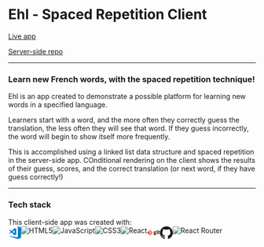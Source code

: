 # Ehl - Spaced Repetition Client

[Live app]()

[Server-side repo](https://github.com/jenna-chestnut/spaced-repetition-api)

---
### Learn new French words, with the spaced repetition technique! 

Ehl is an app created to demonstrate a possible platform for learning new words in a specified language. 

Learners start with a word, and the more often they correctly guess the translation, the less often they will see that word. If they guess incorrectly, the word will begin to show itself more frequently.

This is accomplished using a linked list data structure and spaced repetition in the server-side app. COnditional rendering on the client shows the results of their guess, scores, and the correct translation (or next word, if they have guess correctly!)

---
### Tech stack  
This client-side app was created with:    
<img align="left" alt="Visual Studio Code" width="26px" src="https://raw.githubusercontent.com/github/explore/80688e429a7d4ef2fca1e82350fe8e3517d3494d/topics/visual-studio-code/visual-studio-code.png" />
<img align="left" alt="HTML5" src="https://img.shields.io/badge/HTML-239120?style=for-the-badge&logo=html5&logoColor=white" />
<img align="left" alt="JavaScript" src="https://img.shields.io/badge/JavaScript-F7DF1E?style=for-the-badge&logo=javascript&logoColor=black" />
<img align="left" alt="CSS3" src="https://img.shields.io/badge/CSS-239120?&style=for-the-badge&logo=css3&logoColor=white" />
<img align="left" alt="React" src="https://img.shields.io/badge/React-20232A?style=for-the-badge&logo=react&logoColor=61DAFB" />
<img align="left" alt="Git" width="26px" src="https://raw.githubusercontent.com/github/explore/80688e429a7d4ef2fca1e82350fe8e3517d3494d/topics/git/git.png" />
<img align="left" alt="GitHub" width="26px" src="https://raw.githubusercontent.com/github/explore/78df643247d429f6cc873026c0622819ad797942/topics/github/github.png" />
<img align="left" alt="React Router" src="https://img.shields.io/badge/React_Router-CA4245?style=for-the-badge&logo=react-router&logoColor=white" />  